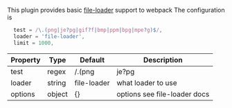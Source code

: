 This plugin provides basic [file-loader](https://github.com/webpack-contrib/file-loader) support to webpack
The configuration is

```js static
  test = /\.(png|je?pg|gif?f|bmp|ppm|bpg|mpe?g)$/,
  loader = 'file-loader',
  limit = 1000,
```
| Property      | Type       | Default      | Description                      |
| ------------- | -----------| -------------| ---------------------------------|
| test          | regex      | /\.(png|je?pg|gif?f|bmp|ppm|bpg|mpe?g)$/ | Which files to use file loader |
| loader        | string     | file-loader  | what loader to use |
| options       | object     | {}           | options see file-loader docs |
